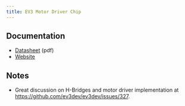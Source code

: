 ```yaml
---
title: EV3 Motor Driver Chip
---
```


## Documentation

* [Datasheet](http://www.onsemi.com/pub/Collateral/LB1836M-D.PDF) (pdf)
* [Website](http://www.onsemi.com/PowerSolutions/product.do?id=LB1836M)

## Notes

* Great discussion on H-Bridges and motor driver implementation at <https://github.com/ev3dev/ev3dev/issues/327>.
